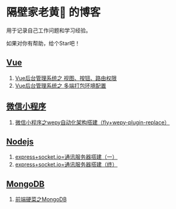 # 隔壁家老黄🤡 的博客 #
用于记录自己工作问题和学习经验。

如果对你有帮助，给个Star吧！

## [Vue](https://github.com/huanglong6828/blog/issues?utf8=%E2%9C%93&q=vue)
1. [Vue后台管理系统之 视图、按钮、路由权限](https://github.com/huanglong6828/blog/issues/1)
2. [Vue后台管理系统之 多端打包环境配置](https://github.com/huanglong6828/blog/issues/2)

## [微信小程序](https://github.com/huanglong6828/blog/issues?utf8=%E2%9C%93&q=wxapp)
1. [微信小程序之wepy自动化架构搭建（fly+wepy-plugin-replace）](https://github.com/huanglong6828/blog/issues/5)

## [Nodejs](https://github.com/huanglong6828/blog/issues?q=is%3Aissue+is%3Aopen+label%3ANodejs)
1. [express+socket.io=通讯服务器搭建（一）](https://github.com/huanglong6828/blog/issues/3)
2. [express+socket.io=通讯服务器搭建（终）](https://github.com/huanglong6828/blog/issues/4)

## [MongoDB](https://github.com/huanglong6828/blog/issues?utf8=%E2%9C%93&q=is%3Aissue+is%3Aopen+label%3AMongoDB)
1. [前端硬菜之MongoDB](https://github.com/huanglong6828/blog/issues/6)

<!-- ## [JavaScript](https://github.com/huanglong6828/blog/issues?utf8=%E2%9C%93&q=JavaScript)


## [HTML](https://github.com/huanglong6828/blog/issues?utf8=%E2%9C%93&q=HTML) -->


